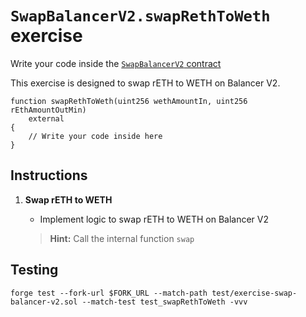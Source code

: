 # `SwapBalancerV2.swapRethToWeth` exercise

Write your code inside the [`SwapBalancerV2` contract](https://github.com/Cyfrin/defi-reth/blob/main/foundry/src/exercises/SwapBalancerV2.sol)

This exercise is designed to swap rETH to WETH on Balancer V2.

```solidity
function swapRethToWeth(uint256 wethAmountIn, uint256 rEthAmountOutMin)
    external
{
    // Write your code inside here
}
```

## Instructions

1. **Swap rETH to WETH**

   - Implement logic to swap rETH to WETH on Balancer V2

   > **Hint:** Call the internal function `swap`

## Testing

```shell
forge test --fork-url $FORK_URL --match-path test/exercise-swap-balancer-v2.sol --match-test test_swapRethToWeth -vvv
```
